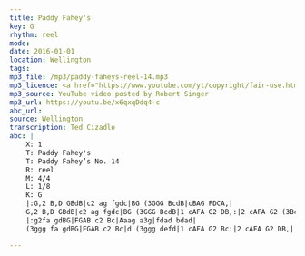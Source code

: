 ```yaml
---
title: Paddy Fahey's
key: G
rhythm: reel
mode:
date: 2016-01-01
location: Wellington
tags:
mp3_file: /mp3/paddy-faheys-reel-14.mp3
mp3_licence: <a href="https://www.youtube.com/yt/copyright/fair-use.html">YouTube Fair Use</a>
mp3_source: YouTube video posted by Robert Singer
mp3_url: https://youtu.be/x6qxqDdq4-c
abc_url:
source: Wellington
transcription: Ted Cizadlo
abc: |
    X: 1
    T: Paddy Fahey's
    T: Paddy Fahey’s No. 14
    R: reel
    M: 4/4
    L: 1/8
    K: G
    |:G,2 B,D GBdB|c2 ag fgdc|BG (3GGG BcdB|cBAG FDCA,|
    G,2 B,D GBdB|c2 ag fgdc|BG (3GGG BcdB|1 cAFA G2 DB,:|2 cAFA G2 (3Bcd||
    |:g2fa gdBG|FGAB c2 Bc|Aaag a3g|fdad bdad|
    (3ggg fa gdBG|FGAB c2 Bc|d (3ggg defd|1 cAFA G2 Bc:|2 cAFA G2 DB,||

---
```

